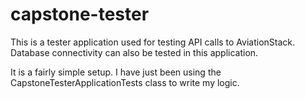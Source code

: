# capstone-tester
This is a tester application used for testing API calls to AviationStack. Database connectivity can also be tested in this application.

It is a fairly simple setup. I have just been using the CapstoneTesterApplicationTests class to write my logic.
